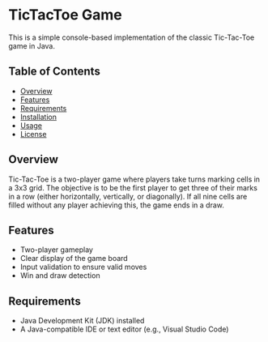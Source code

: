 # TicTacToe Game

This is a simple console-based implementation of the classic Tic-Tac-Toe game in Java.

## Table of Contents

- [Overview](#overview)
- [Features](#features)
- [Requirements](#requirements)
- [Installation](#installation)
- [Usage](#usage)
- [License](#license)

## Overview

Tic-Tac-Toe is a two-player game where players take turns marking cells in a 3x3 grid. The objective is to be the first player to get three of their marks in a row (either horizontally, vertically, or diagonally). If all nine cells are filled without any player achieving this, the game ends in a draw.

## Features

- Two-player gameplay
- Clear display of the game board
- Input validation to ensure valid moves
- Win and draw detection

## Requirements

- Java Development Kit (JDK) installed
- A Java-compatible IDE or text editor (e.g., Visual Studio Code)


